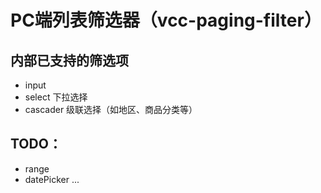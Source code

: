 # PC端列表筛选器（vcc-paging-filter）

## 内部已支持的筛选项

- input
- select 下拉选择
- cascader 级联选择（如地区、商品分类等）

## TODO：

- range
- datePicker
...